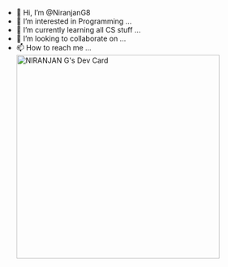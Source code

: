 - 👋 Hi, I’m @NiranjanG8
- 👀 I’m interested in Programming ...
- 🌱 I’m currently learning all CS stuff ...
- 💞️ I’m looking to collaborate on ...
- 📫 How to reach me ...
<a href="https://app.daily.dev/NiranjanG"><img src="https://api.daily.dev/devcards/6f96802023c94f97a1f608a57fce4343.png?r=oay" width="400" alt="NIRANJAN G's Dev Card"/></a>
<!---
NiranjanG8/NiranjanG8 is a ✨ special ✨ repository because its `README.md` (this file) appears on your GitHub profile.
You can click the Preview link to take a look at your changes.
--->

